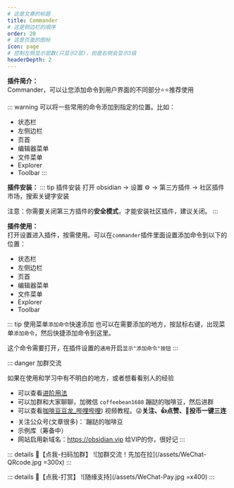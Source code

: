 ```yaml
---
# 这是文章的标题
title: Commander
# 这是侧边栏的顺序
order: 20
# 这是页面的图标
icon: page
# 控制左侧显示层数(只显示2层)，但是右侧会显示3级
headerDepth: 2
---
```

**插件简介：**  
Commander，可以让您添加命令到用户界面的不同部分⭐⭐推荐使用

::: warning
可以将一些常用的命令添加到指定的位置。比如：
- 状态栏
- 左侧边栏
- 页首
- 编辑器菜单
- 文件菜单
- Explorer
- Toolbar
:::

**插件安装：**
::: tip 插件安装
打开 obsidian → 设置 ⚙️ → 第三方插件 → 社区插件市场，搜索关键字安装

注意：你需要关闭第三方插件的**安全模式**，才能安装社区插件，建议关闭。
:::

**插件使用：**  
打开设置进入插件，按需使用。可以在`commander`插件里面设置添加命令到以下的位置：  
- 状态栏
- 左侧边栏
- 页首
- 编辑器菜单
- 文件菜单
- Explorer
- Toolbar


::: tip 使用菜单`添加命令`快速添加
也可以在需要添加的地方，按鼠标右键，出现菜单`添加命令`，然后快捷添加命令到这里。

这个命令需要打开，在插件设置的`通用`开启`显示"添加命令"按钮`
:::

::: danger 加群交流

如果在使用和学习中有不明白的地方，或者想看看别人的经验
- 可以查看[进阶用法](/zh/advanced)
- 可以加群和大家聊聊，加微信 `coffeebean1688` 蹦跶的咖啡豆，然后进群
- 可以查看[咖啡豆豆龙_哔哩哔哩](https://space.bilibili.com/618777356)) 视频教程。😜**关注、👍点赞、📀投币一键三连**
- 关注公众号(文章很多)：`蹦跶的咖啡豆
- 示例库（筹备中）
- 网站启用新域名：https://obsidian.vip 给VIP的你，很好记
:::

::: details 🌱【点我-扫码加群】
![加群交流！先加在拉](/assets/WeChat-QRcode.jpg =300x) 
::: 

::: details 🍻【点我-打赏】
![随缘支持](/assets/WeChat-Pay.jpg =x400)
::: 

